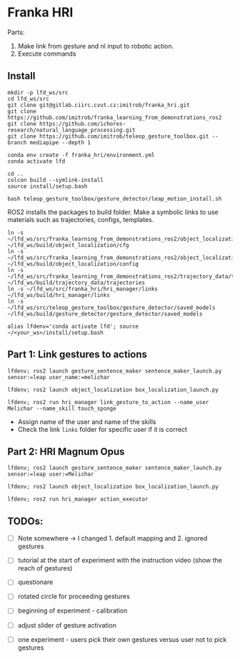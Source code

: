 
# Franka HRI

Parts:
1. Make link from gesture and nl input to robotic action.
2. Execute commands

## Install 

```
mkdir -p lfd_ws/src
cd lfd_ws/src
git clone git@gitlab.ciirc.cvut.cz:imitrob/franka_hri.git
git clone https://github.com/imitrob/franka_learning_from_demonstrations_ros2
git clone https://github.com/ichores-research/natural_language_processing.git
git clone https://github.com/imitrob/teleop_gesture_toolbox.git --branch mediapipe --depth 1

conda env create -f franka_hri/environment.yml
conda activate lfd

cd ..
colcon build --symlink-install
source install/setup.bash

bash teleop_gesture_toolbox/gesture_detector/leap_motion_install.sh
```
ROS2 installs the packages to build folder. Make a symbolic links to use materials such as trajectories, configs, templates.
```
ln -s ~/lfd_ws/src/franka_learning_from_demonstrations_ros2/object_localization/cfg ~/lfd_ws/build/object_localization/cfg
ln -s ~/lfd_ws/src/franka_learning_from_demonstrations_ros2/object_localization/config ~/lfd_ws/build/object_localization/config
ln -s ~/lfd_ws/src/franka_learning_from_demonstrations_ros2/trajectory_data/trajectories ~/lfd_ws/build/trajectory_data/trajectories
ln -s ~/lfd_ws/src/franka_hri/hri_manager/links ~/lfd_ws/build/hri_manager/links
ln -s ~/lfd_ws/src/teleop_gesture_toolbox/gesture_detector/saved_models ~/lfd_ws/build/gesture_detector/gesture_detector/saved_models
```

`alias lfdenv='conda activate lfd'; source ~/<your_ws>/install/setup.bash`


## Part 1: Link gestures to actions

```
lfdenv; ros2 launch gesture_sentence_maker sentence_maker_launch.py sensor:=leap user_name:=melichar
```

```
lfdenv; ros2 launch object_localization box_localization_launch.py
```

```
lfdenv; ros2 run hri_manager link_gesture_to_action --name_user Melichar --name_skill touch_sponge
```
- Assign name of the user and name of the skills
- Check the link `links` folder for specific user if it is correct

## Part 2: HRI Magnum Opus

```
lfdenv; ros2 launch gesture_sentence_maker sentence_maker_launch.py sensor:=leap user:=Melichar
```

```
lfdenv; ros2 launch object_localization box_localization_launch.py
```

```
lfdenv; ros2 run hri_manager action_executor
```




## TODOs:

- [ ] Note somewhere -> I changed 1. default mapping and 2. ignored gestures 
- [ ] tutorial at the start of experiment with the instruction video (show the reach of gestures)
- [ ] questionare
- [ ] rotated circle for proceeding gestures
- [ ] beginning of experiment - calibration
- [ ] adjust slider of gesture activation
- [ ] one experiment - users pick their own gestures versus user not to pick gestures


